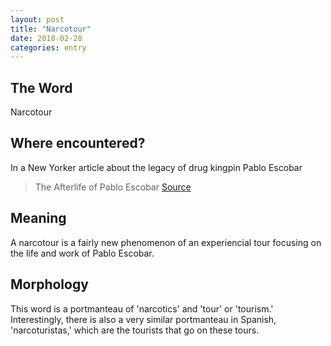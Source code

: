 ```yaml
---
layout: post
title: "Narcotour"
date: 2018-02-28
categories: entry
---
```

## The Word
Narcotour

## Where encountered?
In a New Yorker article about the legacy of drug kingpin Pablo Escobar

> The Afterlife of Pablo Escobar
[Source](https://www.newyorker.com/magazine/2018/03/05/the-afterlife-of-pablo-escobar)

## Meaning
A narcotour is a fairly new phenomenon of an experiencial tour focusing on the life and work of Pablo Escobar.

## Morphology
This word is a portmanteau of 'narcotics' and 'tour' or 'tourism.' Interestingly, there is also a very similar
portmanteau in Spanish, 'narcoturistas,' which are the tourists that go on these tours.
